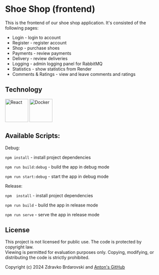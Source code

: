 # Shoe Shop (frontend)

This is the frontend of our shoe shop application. It's consisted of the following pages:

- Login - login to account
- Register - register account
- Shop - purchase shoes
- Payments - review payments
- Delivery - review deliveries
- Logging - admin logging panel for RabbitMQ
- Statistics - show statistics from Render
- Comments & Ratings - view and leave comments and ratings

## Technology

<p>
<img src="https://cdn.jsdelivr.net/gh/devicons/devicon@latest/icons/react/react-original.svg" alt="React" width="75px" padding-right="5px" />         
<img src="https://cdn.jsdelivr.net/gh/devicons/devicon@latest/icons/docker/docker-original.svg" alt="Docker" width="75px" />
</p>

## Available Scripts:

Debug:

`npm install` - install project dependencies

`npm run build:debug` - build the app in debug mode

`npm run start:debug` - start the app in debug mode

Release:

`npm  install` - install project dependencies

`npm run build` - build the app in release mode

`npm run serve` - serve the app in release mode

## License

This project is not licensed for public use. The code is protected by copyright law.  
Viewing is permitted for evaluation purposes only. Copying, modifying, or distributing the code is strictly prohibited.

Copyright (c) 2024 Zdravko Brdarovski and [Anton's GitHub](https://github.com/Tonskii)
